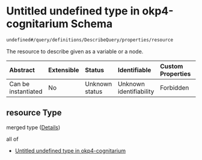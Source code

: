 # Untitled undefined type in okp4-cognitarium Schema

```txt
undefined#/query/definitions/DescribeQuery/properties/resource
```

The resource to describe given as a variable or a node.

| Abstract            | Extensible | Status         | Identifiable            | Custom Properties | Additional Properties | Access Restrictions | Defined In                                                                     |
| :------------------ | :--------- | :------------- | :---------------------- | :---------------- | :-------------------- | :------------------ | :----------------------------------------------------------------------------- |
| Can be instantiated | No         | Unknown status | Unknown identifiability | Forbidden         | Allowed               | none                | [okp4-cognitarium.json\*](schema/okp4-cognitarium.json "open original schema") |

## resource Type

merged type ([Details](okp4-cognitarium-querymsg-definitions-describequery-properties-resource.md))

all of

* [Untitled undefined type in okp4-cognitarium](okp4-cognitarium-querymsg-definitions-describequery-properties-resource-allof-0.md "check type definition")
